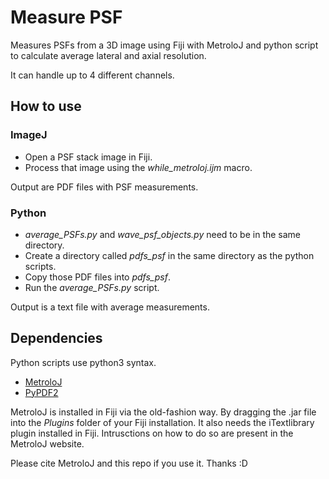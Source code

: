 # Measure PSF
Measures PSFs from a 3D image using Fiji with MetroloJ and python script to calculate average lateral and axial resolution.

It can handle up to 4 different channels.

## How to use

### ImageJ
- Open a PSF stack image in Fiji.
- Process that image using the *while_metroloj.ijm* macro.

Output are PDF files with PSF measurements.

### Python
- *average_PSFs.py* and *wave_psf_objects.py* need to be in the same directory.
- Create a directory called *pdfs_psf* in the same directory as the python scripts.
- Copy those PDF files into *pdfs_psf*.
- Run the *average_PSFs.py* script.

Output is a text file with average measurements.

## Dependencies
Python scripts use python3 syntax.
- [MetroloJ](https://imagejdocu.tudor.lu/plugin/analysis/metroloj/start)
- [PyPDF2](https://pypi.org/project/PyPDF2/)

MetroloJ is installed in Fiji via the old-fashion way. By dragging the .jar file into the _Plugins_ folder of your Fiji installation. It also needs the iTextlibrary plugin installed in Fiji. Intrusctions on how to do so are present in the MetroloJ website.

Please cite MetroloJ and this repo if you use it. Thanks :D
